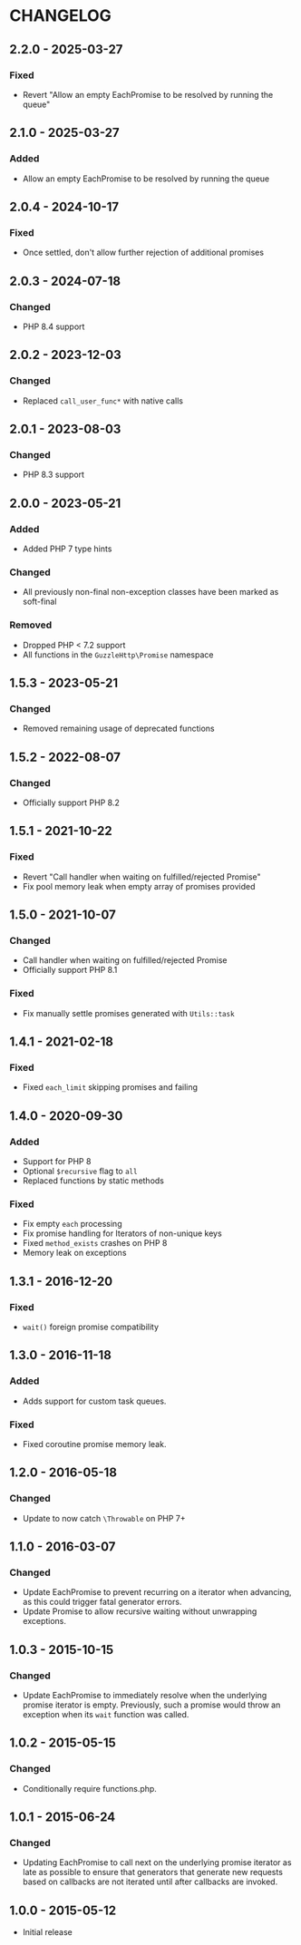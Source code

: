 # CHANGELOG


## 2.2.0 - 2025-03-27

### Fixed

- Revert "Allow an empty EachPromise to be resolved by running the queue"


## 2.1.0 - 2025-03-27

### Added

- Allow an empty EachPromise to be resolved by running the queue


## 2.0.4 - 2024-10-17

### Fixed

- Once settled, don't allow further rejection of additional promises


## 2.0.3 - 2024-07-18

### Changed

- PHP 8.4 support


## 2.0.2 - 2023-12-03

### Changed

- Replaced `call_user_func*` with native calls


## 2.0.1 - 2023-08-03

### Changed

- PHP 8.3 support


## 2.0.0 - 2023-05-21

### Added

- Added PHP 7 type hints

### Changed

- All previously non-final non-exception classes have been marked as soft-final

### Removed

- Dropped PHP < 7.2 support
- All functions in the `GuzzleHttp\Promise` namespace


## 1.5.3 - 2023-05-21

### Changed

- Removed remaining usage of deprecated functions


## 1.5.2 - 2022-08-07

### Changed

- Officially support PHP 8.2


## 1.5.1 - 2021-10-22

### Fixed

- Revert "Call handler when waiting on fulfilled/rejected Promise"
- Fix pool memory leak when empty array of promises provided


## 1.5.0 - 2021-10-07

### Changed

- Call handler when waiting on fulfilled/rejected Promise
- Officially support PHP 8.1

### Fixed

- Fix manually settle promises generated with `Utils::task`


## 1.4.1 - 2021-02-18

### Fixed

- Fixed `each_limit` skipping promises and failing


## 1.4.0 - 2020-09-30

### Added

- Support for PHP 8
- Optional `$recursive` flag to `all`
- Replaced functions by static methods

### Fixed

- Fix empty `each` processing
- Fix promise handling for Iterators of non-unique keys
- Fixed `method_exists` crashes on PHP 8
- Memory leak on exceptions


## 1.3.1 - 2016-12-20

### Fixed

- `wait()` foreign promise compatibility


## 1.3.0 - 2016-11-18

### Added

- Adds support for custom task queues.

### Fixed

- Fixed coroutine promise memory leak.


## 1.2.0 - 2016-05-18

### Changed

- Update to now catch `\Throwable` on PHP 7+


## 1.1.0 - 2016-03-07

### Changed

- Update EachPromise to prevent recurring on a iterator when advancing, as this
  could trigger fatal generator errors.
- Update Promise to allow recursive waiting without unwrapping exceptions.


## 1.0.3 - 2015-10-15

### Changed

- Update EachPromise to immediately resolve when the underlying promise iterator
  is empty. Previously, such a promise would throw an exception when its `wait`
  function was called.


## 1.0.2 - 2015-05-15

### Changed

- Conditionally require functions.php.


## 1.0.1 - 2015-06-24

### Changed

- Updating EachPromise to call next on the underlying promise iterator as late
  as possible to ensure that generators that generate new requests based on
  callbacks are not iterated until after callbacks are invoked.


## 1.0.0 - 2015-05-12

- Initial release
